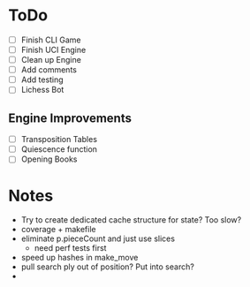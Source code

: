 # ToDo

- [ ] Finish CLI Game
- [ ] Finish UCI Engine
- [ ] Clean up Engine
- [ ] Add comments
- [ ] Add testing
- [ ] Lichess Bot

## Engine Improvements

- [ ] Transposition Tables
- [ ] Quiescence function
- [ ] Opening Books

# Notes

- Try to create dedicated cache structure for state? Too slow?
- coverage + makefile
- eliminate p.pieceCount and just use slices
    - need perf tests first
- speed up hashes in make_move
- pull search ply out of position? Put into search?
- 